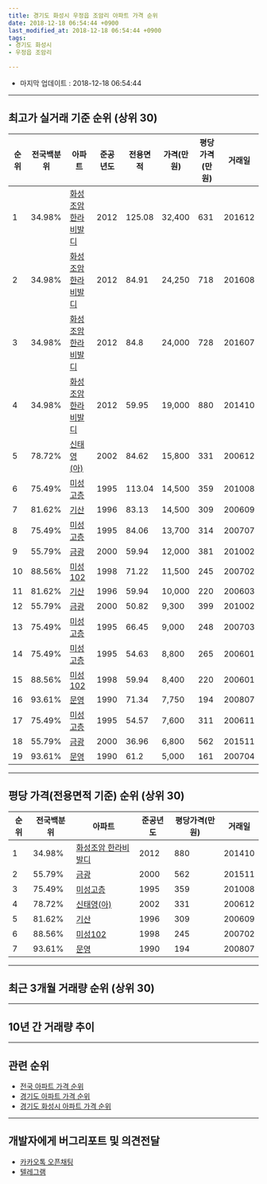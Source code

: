 ```yaml
---
title: 경기도 화성시 우정읍 조암리 아파트 가격 순위
date: 2018-12-18 06:54:44 +0900
last_modified_at: 2018-12-18 06:54:44 +0900
tags:
- 경기도 화성시
- 우정읍 조암리

---
```


* 마지막 업데이트 : 2018-12-18 06:54:44

---

## 최고가 실거래 기준 순위 (상위 30)


|순위|전국백분위|아파트|준공년도|전용면적|가격(만원)|평당가격(만원)|거래일|
|---|---|---|---|---|---|---|---|
|1|34.98%|[화성조암 한라비발디](https://search.naver.com/search.naver?query=%EA%B2%BD%EA%B8%B0%EB%8F%84+%ED%99%94%EC%84%B1%EC%8B%9C+%EC%9A%B0%EC%A0%95%EC%9D%8D+%EC%A1%B0%EC%95%94%EB%A6%AC+%ED%99%94%EC%84%B1%EC%A1%B0%EC%95%94+%ED%95%9C%EB%9D%BC%EB%B9%84%EB%B0%9C%EB%94%94)|2012|125.08|32,400|631|201612|
|2|34.98%|[화성조암 한라비발디](https://search.naver.com/search.naver?query=%EA%B2%BD%EA%B8%B0%EB%8F%84+%ED%99%94%EC%84%B1%EC%8B%9C+%EC%9A%B0%EC%A0%95%EC%9D%8D+%EC%A1%B0%EC%95%94%EB%A6%AC+%ED%99%94%EC%84%B1%EC%A1%B0%EC%95%94+%ED%95%9C%EB%9D%BC%EB%B9%84%EB%B0%9C%EB%94%94)|2012|84.91|24,250|718|201608|
|3|34.98%|[화성조암 한라비발디](https://search.naver.com/search.naver?query=%EA%B2%BD%EA%B8%B0%EB%8F%84+%ED%99%94%EC%84%B1%EC%8B%9C+%EC%9A%B0%EC%A0%95%EC%9D%8D+%EC%A1%B0%EC%95%94%EB%A6%AC+%ED%99%94%EC%84%B1%EC%A1%B0%EC%95%94+%ED%95%9C%EB%9D%BC%EB%B9%84%EB%B0%9C%EB%94%94)|2012|84.8|24,000|728|201607|
|4|34.98%|[화성조암 한라비발디](https://search.naver.com/search.naver?query=%EA%B2%BD%EA%B8%B0%EB%8F%84+%ED%99%94%EC%84%B1%EC%8B%9C+%EC%9A%B0%EC%A0%95%EC%9D%8D+%EC%A1%B0%EC%95%94%EB%A6%AC+%ED%99%94%EC%84%B1%EC%A1%B0%EC%95%94+%ED%95%9C%EB%9D%BC%EB%B9%84%EB%B0%9C%EB%94%94)|2012|59.95|19,000|880|201410|
|5|78.72%|[신태영(아)](https://search.naver.com/search.naver?query=%EA%B2%BD%EA%B8%B0%EB%8F%84+%ED%99%94%EC%84%B1%EC%8B%9C+%EC%9A%B0%EC%A0%95%EC%9D%8D+%EC%A1%B0%EC%95%94%EB%A6%AC+%EC%8B%A0%ED%83%9C%EC%98%81%28%EC%95%84%29)|2002|84.62|15,800|331|200612|
|6|75.49%|[미성고층](https://search.naver.com/search.naver?query=%EA%B2%BD%EA%B8%B0%EB%8F%84+%ED%99%94%EC%84%B1%EC%8B%9C+%EC%9A%B0%EC%A0%95%EC%9D%8D+%EC%A1%B0%EC%95%94%EB%A6%AC+%EB%AF%B8%EC%84%B1%EA%B3%A0%EC%B8%B5)|1995|113.04|14,500|359|201008|
|7|81.62%|[기산](https://search.naver.com/search.naver?query=%EA%B2%BD%EA%B8%B0%EB%8F%84+%ED%99%94%EC%84%B1%EC%8B%9C+%EC%9A%B0%EC%A0%95%EC%9D%8D+%EC%A1%B0%EC%95%94%EB%A6%AC+%EA%B8%B0%EC%82%B0)|1996|83.13|14,500|309|200609|
|8|75.49%|[미성고층](https://search.naver.com/search.naver?query=%EA%B2%BD%EA%B8%B0%EB%8F%84+%ED%99%94%EC%84%B1%EC%8B%9C+%EC%9A%B0%EC%A0%95%EC%9D%8D+%EC%A1%B0%EC%95%94%EB%A6%AC+%EB%AF%B8%EC%84%B1%EA%B3%A0%EC%B8%B5)|1995|84.06|13,700|314|200707|
|9|55.79%|[금광](https://search.naver.com/search.naver?query=%EA%B2%BD%EA%B8%B0%EB%8F%84+%ED%99%94%EC%84%B1%EC%8B%9C+%EC%9A%B0%EC%A0%95%EC%9D%8D+%EC%A1%B0%EC%95%94%EB%A6%AC+%EA%B8%88%EA%B4%91)|2000|59.94|12,000|381|201002|
|10|88.56%|[미성102](https://search.naver.com/search.naver?query=%EA%B2%BD%EA%B8%B0%EB%8F%84+%ED%99%94%EC%84%B1%EC%8B%9C+%EC%9A%B0%EC%A0%95%EC%9D%8D+%EC%A1%B0%EC%95%94%EB%A6%AC+%EB%AF%B8%EC%84%B1102)|1998|71.22|11,500|245|200702|
|11|81.62%|[기산](https://search.naver.com/search.naver?query=%EA%B2%BD%EA%B8%B0%EB%8F%84+%ED%99%94%EC%84%B1%EC%8B%9C+%EC%9A%B0%EC%A0%95%EC%9D%8D+%EC%A1%B0%EC%95%94%EB%A6%AC+%EA%B8%B0%EC%82%B0)|1996|59.94|10,000|220|200603|
|12|55.79%|[금광](https://search.naver.com/search.naver?query=%EA%B2%BD%EA%B8%B0%EB%8F%84+%ED%99%94%EC%84%B1%EC%8B%9C+%EC%9A%B0%EC%A0%95%EC%9D%8D+%EC%A1%B0%EC%95%94%EB%A6%AC+%EA%B8%88%EA%B4%91)|2000|50.82|9,300|399|201002|
|13|75.49%|[미성고층](https://search.naver.com/search.naver?query=%EA%B2%BD%EA%B8%B0%EB%8F%84+%ED%99%94%EC%84%B1%EC%8B%9C+%EC%9A%B0%EC%A0%95%EC%9D%8D+%EC%A1%B0%EC%95%94%EB%A6%AC+%EB%AF%B8%EC%84%B1%EA%B3%A0%EC%B8%B5)|1995|66.45|9,000|248|200703|
|14|75.49%|[미성고층](https://search.naver.com/search.naver?query=%EA%B2%BD%EA%B8%B0%EB%8F%84+%ED%99%94%EC%84%B1%EC%8B%9C+%EC%9A%B0%EC%A0%95%EC%9D%8D+%EC%A1%B0%EC%95%94%EB%A6%AC+%EB%AF%B8%EC%84%B1%EA%B3%A0%EC%B8%B5)|1995|54.63|8,800|265|200601|
|15|88.56%|[미성102](https://search.naver.com/search.naver?query=%EA%B2%BD%EA%B8%B0%EB%8F%84+%ED%99%94%EC%84%B1%EC%8B%9C+%EC%9A%B0%EC%A0%95%EC%9D%8D+%EC%A1%B0%EC%95%94%EB%A6%AC+%EB%AF%B8%EC%84%B1102)|1998|59.94|8,400|220|200601|
|16|93.61%|[문영](https://search.naver.com/search.naver?query=%EA%B2%BD%EA%B8%B0%EB%8F%84+%ED%99%94%EC%84%B1%EC%8B%9C+%EC%9A%B0%EC%A0%95%EC%9D%8D+%EC%A1%B0%EC%95%94%EB%A6%AC+%EB%AC%B8%EC%98%81)|1990|71.34|7,750|194|200807|
|17|75.49%|[미성고층](https://search.naver.com/search.naver?query=%EA%B2%BD%EA%B8%B0%EB%8F%84+%ED%99%94%EC%84%B1%EC%8B%9C+%EC%9A%B0%EC%A0%95%EC%9D%8D+%EC%A1%B0%EC%95%94%EB%A6%AC+%EB%AF%B8%EC%84%B1%EA%B3%A0%EC%B8%B5)|1995|54.57|7,600|311|200611|
|18|55.79%|[금광](https://search.naver.com/search.naver?query=%EA%B2%BD%EA%B8%B0%EB%8F%84+%ED%99%94%EC%84%B1%EC%8B%9C+%EC%9A%B0%EC%A0%95%EC%9D%8D+%EC%A1%B0%EC%95%94%EB%A6%AC+%EA%B8%88%EA%B4%91)|2000|36.96|6,800|562|201511|
|19|93.61%|[문영](https://search.naver.com/search.naver?query=%EA%B2%BD%EA%B8%B0%EB%8F%84+%ED%99%94%EC%84%B1%EC%8B%9C+%EC%9A%B0%EC%A0%95%EC%9D%8D+%EC%A1%B0%EC%95%94%EB%A6%AC+%EB%AC%B8%EC%98%81)|1990|61.2|5,000|161|200704|


---

## 평당 가격(전용면적 기준) 순위 (상위 30)


|순위|전국백분위|아파트|준공년도|평당가격(만원)|거래일|
|---|---|---|---|---|---|
|1|34.98%|[화성조암 한라비발디](https://search.naver.com/search.naver?query=%EA%B2%BD%EA%B8%B0%EB%8F%84+%ED%99%94%EC%84%B1%EC%8B%9C+%EC%9A%B0%EC%A0%95%EC%9D%8D+%EC%A1%B0%EC%95%94%EB%A6%AC+%ED%99%94%EC%84%B1%EC%A1%B0%EC%95%94+%ED%95%9C%EB%9D%BC%EB%B9%84%EB%B0%9C%EB%94%94)|2012|880|201410|
|2|55.79%|[금광](https://search.naver.com/search.naver?query=%EA%B2%BD%EA%B8%B0%EB%8F%84+%ED%99%94%EC%84%B1%EC%8B%9C+%EC%9A%B0%EC%A0%95%EC%9D%8D+%EC%A1%B0%EC%95%94%EB%A6%AC+%EA%B8%88%EA%B4%91)|2000|562|201511|
|3|75.49%|[미성고층](https://search.naver.com/search.naver?query=%EA%B2%BD%EA%B8%B0%EB%8F%84+%ED%99%94%EC%84%B1%EC%8B%9C+%EC%9A%B0%EC%A0%95%EC%9D%8D+%EC%A1%B0%EC%95%94%EB%A6%AC+%EB%AF%B8%EC%84%B1%EA%B3%A0%EC%B8%B5)|1995|359|201008|
|4|78.72%|[신태영(아)](https://search.naver.com/search.naver?query=%EA%B2%BD%EA%B8%B0%EB%8F%84+%ED%99%94%EC%84%B1%EC%8B%9C+%EC%9A%B0%EC%A0%95%EC%9D%8D+%EC%A1%B0%EC%95%94%EB%A6%AC+%EC%8B%A0%ED%83%9C%EC%98%81%28%EC%95%84%29)|2002|331|200612|
|5|81.62%|[기산](https://search.naver.com/search.naver?query=%EA%B2%BD%EA%B8%B0%EB%8F%84+%ED%99%94%EC%84%B1%EC%8B%9C+%EC%9A%B0%EC%A0%95%EC%9D%8D+%EC%A1%B0%EC%95%94%EB%A6%AC+%EA%B8%B0%EC%82%B0)|1996|309|200609|
|6|88.56%|[미성102](https://search.naver.com/search.naver?query=%EA%B2%BD%EA%B8%B0%EB%8F%84+%ED%99%94%EC%84%B1%EC%8B%9C+%EC%9A%B0%EC%A0%95%EC%9D%8D+%EC%A1%B0%EC%95%94%EB%A6%AC+%EB%AF%B8%EC%84%B1102)|1998|245|200702|
|7|93.61%|[문영](https://search.naver.com/search.naver?query=%EA%B2%BD%EA%B8%B0%EB%8F%84+%ED%99%94%EC%84%B1%EC%8B%9C+%EC%9A%B0%EC%A0%95%EC%9D%8D+%EC%A1%B0%EC%95%94%EB%A6%AC+%EB%AC%B8%EC%98%81)|1990|194|200807|


---

## 최근 3개월 거래량 순위 (상위 30)


<div style="width:100%;">
    <canvas id="deal_count_ranking" height="250"></canvas>
</div>


<script>
new Chart(document.getElementById("deal_count_ranking"), {
    type: 'horizontalBar',
    data: {
        labels: ['화성조암 한라비발디', '미성고층', '기산'],
        datasets: [{
            label: '실거래 수',
            data: [10, 1, 1],
            borderColor: "rgba(255, 0, 128, 1)",
            backgroundColor: "rgba(255, 0, 128, 0.5)",
            fill: false,
        }]
    },
    options: {
        responsive: true,
        title: {
            display: true,
            text: '최근 3개월 거래량 순위'
        },
        tooltips: {
            mode: 'index',
            intersect: false,
            callbacks: {
                title: function(tooltipItems, data) {
                    return "실거래 수:";
                },
                label: function(tooltipItem, data) {
                    return data.labels[tooltipItem.index] + ": " + tooltipItem.xLabel;
                }
            }
        },
        hover: {
            mode: 'nearest',
            intersect: true
        },
        scales: {
            xAxes: [{
                display: true,
                scaleLabel: {
                    display: true,
                    labelString: '실거래 수'
                },
                ticks: {
                    suggestedMin: 0,
                }
            }],
            yAxes: [{
                display: true,
                ticks: {
                    autoSkip: false,
                    callback: function(value, index, values) {
                        if (value.length > 15)
                            return value.substr(0, 13) + "...";
                        else
                            return value;
                    }
                },
                scaleLabel: {
                    display: false,
                }
            }]
        }
    }
});

</script>


---

## 10년 간 거래량 추이


<div style="width:100%;">
    <canvas id="deal_progress" height="250"></canvas>
</div>

<script>
new Chart(document.getElementById("deal_progress"), {
    type: 'line',
    data: {
        labels: ['200812','200901','200902','200903','200904','200905','200906','200907','200908','200909','200910','200911','200912','201001','201002','201003','201004','201005','201006','201007','201008','201009','201010','201011','201012','201101','201102','201103','201104','201105','201106','201107','201108','201109','201110','201111','201112','201201','201202','201203','201204','201205','201206','201207','201208','201209','201210','201211','201212','201301','201302','201303','201304','201305','201306','201307','201308','201309','201310','201311','201312','201401','201402','201403','201404','201405','201406','201407','201408','201409','201410','201411','201412','201501','201502','201503','201504','201505','201506','201507','201508','201509','201510','201511','201512','201601','201602','201603','201604','201605','201606','201607','201608','201609','201610','201611','201612','201701','201702','201703','201704','201705','201706','201707','201708','201709','201710','201711','201712','201801','201802','201803','201804','201805','201806','201807','201808','201809','201810','201811','201812'],
        datasets: [{
            label: '실거래 수',
            pointRadius: 1,
            data: [2, 2, 0, 1, 0, 1, 0, 2, 0, 2, 3, 0, 1, 2, 17, 4, 0, 2, 0, 1, 5, 0, 1, 1, 0, 0, 3, 2, 1, 6, 2, 1, 0, 4, 1, 3, 2, 2, 3, 1, 0, 3, 0, 1, 2, 1, 3, 7, 12, 15, 8, 11, 44, 10, 9, 4, 1, 1, 37, 4, 3, 2, 14, 10, 4, 7, 5, 3, 11, 10, 18, 16, 13, 5, 4, 26, 30, 16, 14, 19, 14, 15, 12, 12, 15, 7, 6, 6, 15, 6, 18, 6, 20, 11, 12, 11, 8, 5, 6, 8, 9, 9, 14, 7, 4, 14, 7, 7, 6, 5, 8, 10, 6, 5, 10, 7, 3, 8, 6, 6, 0],
            borderColor: "rgba(255, 201, 14, 1)",
            backgroundColor: "rgba(255, 201, 14, 0.5)",
            fill: true,
        }]
    },
    options: {
        responsive: true,
        title: {
            display: true,
            text: '10년간 거래량 추이'
        },
        tooltips: {
            mode: 'index',
            intersect: false,
        },
        hover: {
            mode: 'nearest',
            intersect: true
        },
        scales: {
            xAxes: [{
                display: true,
                scaleLabel: {
                    display: true,
                    labelString: '년/월'
                }
            }],
            yAxes: [{
                display: true,
                ticks: {
                    suggestedMin: 0,
                },
                scaleLabel: {
                    display: true,
                    labelString: '실거래 수'
                }
            }]
        }
    }
});

</script>


---

## 관련 순위

- [전국 아파트 가격 순위](https://inasie.github.io/apt-ranking/전국)
- [경기도 아파트 가격 순위](https://inasie.github.io/apt-ranking/경기도)
- [경기도 화성시 아파트 가격 순위](https://inasie.github.io/apt-ranking/경기도-화성시)


---

## 개발자에게 버그리포트 및 의견전달

- [카카오톡 오픈채팅](https://open.kakao.com/o/gLJUAP4)
- [텔레그램](https://t.me/inasie)

